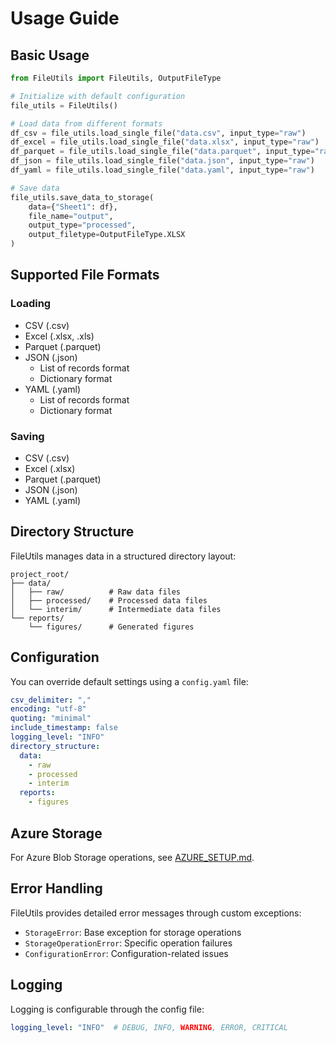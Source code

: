 # Usage Guide

## Basic Usage

```python
from FileUtils import FileUtils, OutputFileType

# Initialize with default configuration
file_utils = FileUtils()

# Load data from different formats
df_csv = file_utils.load_single_file("data.csv", input_type="raw")
df_excel = file_utils.load_single_file("data.xlsx", input_type="raw")
df_parquet = file_utils.load_single_file("data.parquet", input_type="raw")
df_json = file_utils.load_single_file("data.json", input_type="raw")
df_yaml = file_utils.load_single_file("data.yaml", input_type="raw")

# Save data
file_utils.save_data_to_storage(
    data={"Sheet1": df},
    file_name="output",
    output_type="processed",
    output_filetype=OutputFileType.XLSX
)
```

## Supported File Formats

### Loading
- CSV (.csv)
- Excel (.xlsx, .xls)
- Parquet (.parquet)
- JSON (.json)
  - List of records format
  - Dictionary format
- YAML (.yaml)
  - List of records format
  - Dictionary format

### Saving
- CSV (.csv)
- Excel (.xlsx)
- Parquet (.parquet)
- JSON (.json)
- YAML (.yaml)

## Directory Structure

FileUtils manages data in a structured directory layout:
```
project_root/
├── data/
│   ├── raw/          # Raw data files
│   ├── processed/    # Processed data files
│   └── interim/      # Intermediate data files
└── reports/
    └── figures/      # Generated figures
```

## Configuration

You can override default settings using a `config.yaml` file:

```yaml
csv_delimiter: ","
encoding: "utf-8"
quoting: "minimal"
include_timestamp: false
logging_level: "INFO"
directory_structure:
  data:
    - raw
    - processed
    - interim
  reports:
    - figures
```

## Azure Storage

For Azure Blob Storage operations, see [AZURE_SETUP.md](AZURE_SETUP.md).

## Error Handling

FileUtils provides detailed error messages through custom exceptions:
- `StorageError`: Base exception for storage operations
- `StorageOperationError`: Specific operation failures
- `ConfigurationError`: Configuration-related issues

## Logging

Logging is configurable through the config file:
```yaml
logging_level: "INFO"  # DEBUG, INFO, WARNING, ERROR, CRITICAL
```